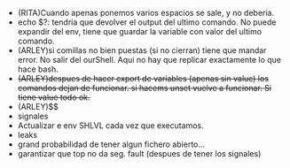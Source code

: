- (RITA)Cuando apenas ponemos varios espacios se sale, y no deberia.
- echo $?: tendria que devolver el output del ultimo comando. No puede expandir del env, tiene que guardar la variable con valor del ultimo comando.
- (ARLEY)si comillas no bien puestas (si no cierran) tiene que mandar error. No salir del ourShell. Aqui no hay que replicar exactamente lo que hace bash.
- ~~(ARLEY)despues de hacer export de variables (apenas sin value) los comandos dejan de funcionar. si hacems unset vuelve a funcionar. Si tiene value todo ok.~~
- (ARLEY)$$
- signales
- Actualizar e env SHLVL cada vez que executamos.
- leaks
- grand probabilidad de tener algun fichero abierto...
- garantizar que top no da seg. fault (despues de tener los signales)

